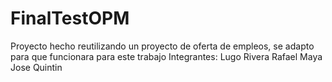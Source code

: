 # FinalTestOPM
Proyecto hecho reutilizando un proyecto de oferta de empleos, se adapto para que funcionara para este trabajo
Integrantes: 
Lugo Rivera
Rafael Maya
Jose Quintin
